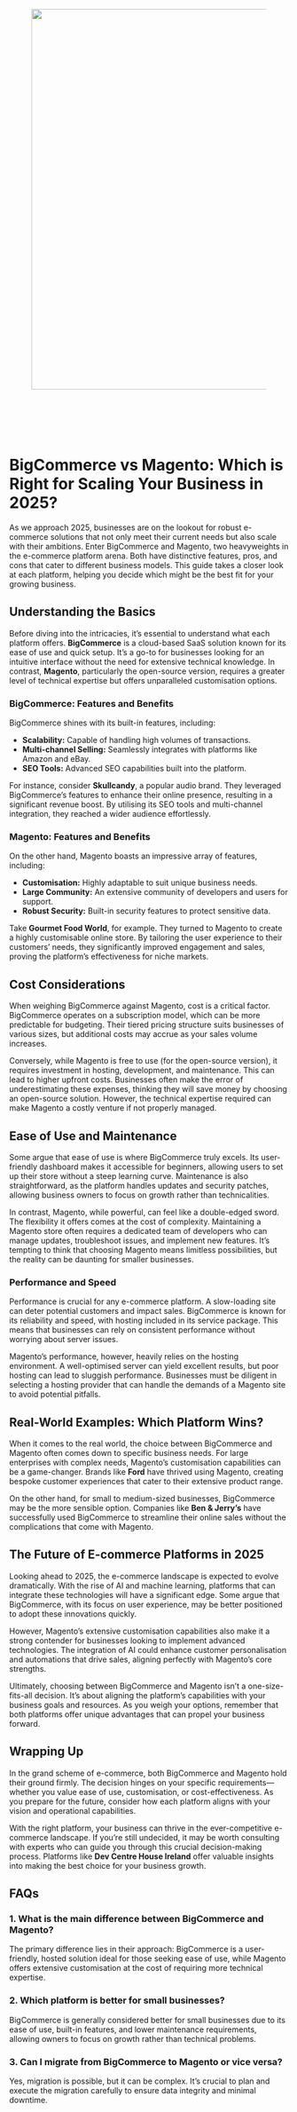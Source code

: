 
<div class="wp-block-columns alignwide is-layout-flex wp-container-core-columns-is-layout-8ba3830c wp-block-columns-is-layout-flex" style="margin-top:0;margin-bottom:0;padding-right:0;padding-left:0">
<div class="wp-block-column is-layout-flow wp-block-column-is-layout-flow" style="flex-basis:70%">
<div class="wp-block-group has-global-padding is-layout-constrained wp-block-group-is-layout-constrained"><figure class="alignwide wp-block-post-featured-image" style="padding-bottom:2vh;"><img alt="" class="attachment-post-thumbnail size-post-thumbnail wp-post-image" decoding="async" fetchpriority="high" height="686" sizes="(max-width: 1200px) 100vw, 1200px" src="https://www.devcentrehouse.eu/blogs/wp-content/uploads/2025/08/featured-1754396955625.jpg" srcset="https://www.devcentrehouse.eu/blogs/wp-content/uploads/2025/08/featured-1754396955625.jpg 1200w, https://www.devcentrehouse.eu/blogs/wp-content/uploads/2025/08/featured-1754396955625-300x172.jpg 300w, https://www.devcentrehouse.eu/blogs/wp-content/uploads/2025/08/featured-1754396955625-1024x585.jpg 1024w, https://www.devcentrehouse.eu/blogs/wp-content/uploads/2025/08/featured-1754396955625-768x439.jpg 768w" style="border-radius:0px;object-fit:cover;" width="1200"/></figure>
<h1 class="alignwide wp-block-post-title has-x-large-font-size">BigCommerce vs Magento: Which is Right for Scaling Your Business in 2025?</h1>
<div aria-hidden="true" class="wp-block-spacer" style="height:var(--wp--preset--spacing--10)"></div>
</div>
<div class="wp-block-group has-global-padding is-layout-constrained wp-block-group-is-layout-constrained"><div class="entry-content alignwide wp-block-post-content has-global-padding is-layout-constrained wp-container-core-post-content-is-layout-a5dd074b wp-block-post-content-is-layout-constrained"><p>As we approach 2025, businesses are on the lookout for robust e-commerce solutions that not only meet their current needs but also scale with their ambitions. Enter BigCommerce and Magento, two heavyweights in the e-commerce platform arena. Both have distinctive features, pros, and cons that cater to different business models. This guide takes a closer look at each platform, helping you decide which might be the best fit for your growing business.</p>
<h2>Understanding the Basics</h2>
<p>Before diving into the intricacies, it’s essential to understand what each platform offers. <strong>BigCommerce</strong> is a cloud-based SaaS solution known for its ease of use and quick setup. It’s a go-to for businesses looking for an intuitive interface without the need for extensive technical knowledge. In contrast, <strong>Magento</strong>, particularly the open-source version, requires a greater level of technical expertise but offers unparalleled customisation options.</p>
<h3>BigCommerce: Features and Benefits</h3>
<p>BigCommerce shines with its built-in features, including:</p>
<ul>
<li><strong>Scalability:</strong> Capable of handling high volumes of transactions.</li>
<li><strong>Multi-channel Selling:</strong> Seamlessly integrates with platforms like Amazon and eBay.</li>
<li><strong>SEO Tools:</strong> Advanced SEO capabilities built into the platform.</li>
</ul>
<p>For instance, consider <strong>Skullcandy</strong>, a popular audio brand. They leveraged BigCommerce’s features to enhance their online presence, resulting in a significant revenue boost. By utilising its SEO tools and multi-channel integration, they reached a wider audience effortlessly.</p>
<h3>Magento: Features and Benefits</h3>
<p>On the other hand, Magento boasts an impressive array of features, including:</p>
<ul>
<li><strong>Customisation:</strong> Highly adaptable to suit unique business needs.</li>
<li><strong>Large Community:</strong> An extensive community of developers and users for support.</li>
<li><strong>Robust Security:</strong> Built-in security features to protect sensitive data.</li>
</ul>
<p>Take <strong>Gourmet Food World</strong>, for example. They turned to Magento to create a highly customisable online store. By tailoring the user experience to their customers’ needs, they significantly improved engagement and sales, proving the platform’s effectiveness for niche markets.</p>
<h2>Cost Considerations</h2>
<p>When weighing BigCommerce against Magento, cost is a critical factor. BigCommerce operates on a subscription model, which can be more predictable for budgeting. Their tiered pricing structure suits businesses of various sizes, but additional costs may accrue as your sales volume increases.</p>
<p>Conversely, while Magento is free to use (for the open-source version), it requires investment in hosting, development, and maintenance. This can lead to higher upfront costs. Businesses often make the error of underestimating these expenses, thinking they will save money by choosing an open-source solution. However, the technical expertise required can make Magento a costly venture if not properly managed.</p>
<h2>Ease of Use and Maintenance</h2>
<p>Some argue that ease of use is where BigCommerce truly excels. Its user-friendly dashboard makes it accessible for beginners, allowing users to set up their store without a steep learning curve. Maintenance is also straightforward, as the platform handles updates and security patches, allowing business owners to focus on growth rather than technicalities.</p>
<p>In contrast, Magento, while powerful, can feel like a double-edged sword. The flexibility it offers comes at the cost of complexity. Maintaining a Magento store often requires a dedicated team of developers who can manage updates, troubleshoot issues, and implement new features. It’s tempting to think that choosing Magento means limitless possibilities, but the reality can be daunting for smaller businesses.</p>
<h3>Performance and Speed</h3>
<p>Performance is crucial for any e-commerce platform. A slow-loading site can deter potential customers and impact sales. BigCommerce is known for its reliability and speed, with hosting included in its service package. This means that businesses can rely on consistent performance without worrying about server issues.</p>
<p>Magento’s performance, however, heavily relies on the hosting environment. A well-optimised server can yield excellent results, but poor hosting can lead to sluggish performance. Businesses must be diligent in selecting a hosting provider that can handle the demands of a Magento site to avoid potential pitfalls.</p>
<h2>Real-World Examples: Which Platform Wins?</h2>
<p>When it comes to the real world, the choice between BigCommerce and Magento often comes down to specific business needs. For large enterprises with complex needs, Magento’s customisation capabilities can be a game-changer. Brands like <strong>Ford</strong> have thrived using Magento, creating bespoke customer experiences that cater to their extensive product range.</p>
<p>On the other hand, for small to medium-sized businesses, BigCommerce may be the more sensible option. Companies like <strong>Ben &amp; Jerry’s</strong> have successfully used BigCommerce to streamline their online sales without the complications that come with Magento.</p>
<h2>The Future of E-commerce Platforms in 2025</h2>
<p>Looking ahead to 2025, the e-commerce landscape is expected to evolve dramatically. With the rise of AI and machine learning, platforms that can integrate these technologies will have a significant edge. Some argue that BigCommerce, with its focus on user experience, may be better positioned to adopt these innovations quickly.</p>
<p>However, Magento’s extensive customisation capabilities also make it a strong contender for businesses looking to implement advanced technologies. The integration of AI could enhance customer personalisation and automations that drive sales, aligning perfectly with Magento’s core strengths.</p>
<p>Ultimately, choosing between BigCommerce and Magento isn’t a one-size-fits-all decision. It’s about aligning the platform’s capabilities with your business goals and resources. As you weigh your options, remember that both platforms offer unique advantages that can propel your business forward.</p>
<h2>Wrapping Up</h2>
<p>In the grand scheme of e-commerce, both BigCommerce and Magento hold their ground firmly. The decision hinges on your specific requirements—whether you value ease of use, customisation, or cost-effectiveness. As you prepare for the future, consider how each platform aligns with your vision and operational capabilities.</p>
<p>With the right platform, your business can thrive in the ever-competitive e-commerce landscape. If you’re still undecided, it may be worth consulting with experts who can guide you through this crucial decision-making process. Platforms like <strong>Dev Centre House Ireland</strong> offer valuable insights into making the best choice for your business growth.</p>
<h2>FAQs</h2>
<h3>1. What is the main difference between BigCommerce and Magento?</h3>
<p>The primary difference lies in their approach: BigCommerce is a user-friendly, hosted solution ideal for those seeking ease of use, while Magento offers extensive customisation at the cost of requiring more technical expertise.</p>
<h3>2. Which platform is better for small businesses?</h3>
<p>BigCommerce is generally considered better for small businesses due to its ease of use, built-in features, and lower maintenance requirements, allowing owners to focus on growth rather than technical problems.</p>
<h3>3. Can I migrate from BigCommerce to Magento or vice versa?</h3>
<p>Yes, migration is possible, but it can be complex. It’s crucial to plan and execute the migration carefully to ensure data integrity and minimal downtime.</p>
</div></div>
</div>
<div class="wp-block-column is-layout-flow wp-block-column-is-layout-flow" style="flex-basis:30%"></div>
</div>
